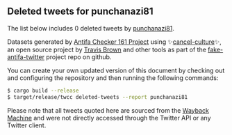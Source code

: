 ## Deleted tweets for punchanazi81

The list below includes 0 deleted tweets by
[punchanazi81](https://twitter.com/punchanazi81).



Datasets generated by [Antifa Checker 161 Project](https://twitter.com/antifacheck161) using ✨[cancel-culture](https://github.com/travisbrown/cancel-culture)✨, an open source project by 
[Travis Brown](https://twitter.com/travisbrown) and other tools as part of the 
[fake-antifa-twitter](https://github.com/antifacheck161/fake-antifa-twitter) project repo on github.

You can create your own updated version of this document by checking out and configuring the
repository and then running the following commands:

```bash
$ cargo build --release
$ target/release/twcc deleted-tweets --report punchanazi81
```

Please note that all tweets quoted here are sourced from the
[Wayback Machine](https://web.archive.org) and were not directly accessed through the Twitter API or
any Twitter client.

